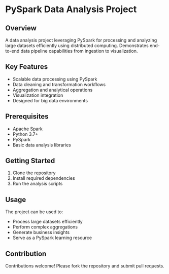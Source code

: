 # PySpark Data Analysis Project

## Overview
A data analysis project leveraging PySpark for processing and analyzing large datasets efficiently using distributed computing. Demonstrates end-to-end data pipeline capabilities from ingestion to visualization.

## Key Features
- Scalable data processing using PySpark
- Data cleaning and transformation workflows
- Aggregation and analytical operations
- Visualization integration
- Designed for big data environments

## Prerequisites
- Apache Spark
- Python 3.7+
- PySpark
- Basic data analysis libraries

## Getting Started
1. Clone the repository
2. Install required dependencies
3. Run the analysis scripts

## Usage
The project can be used to:
- Process large datasets efficiently
- Perform complex aggregations
- Generate business insights
- Serve as a PySpark learning resource

## Contribution
Contributions welcome! Please fork the repository and submit pull requests.
